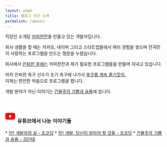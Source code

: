 ```yaml
---
layout: page
title: 블로그 주인 소개
permalink: /about/
---
```


직장인 소개팅 [커피한잔](https://withcoffee.app?utm_source=jehopage&utm_medium=blog&utm_campaign=v3)을 만들고 있는 개발자입니다.

회사 생활을 할 때는 카카오, 네이버 그리고 스타트업들에서 여러 경험을 쌓으며 전국민이 사랑하는 프로그램을 만드는 행운을 누렸습니다.  

회사에서 [은퇴한 후에는](/essay/2021/11/20/프로-개발자와-취미-개발자.html) 커피한잔과 제가 필요한 프로그램들을 만들며 지내고 있습니다.

마치 은퇴한 축구 선수가 조기 축구에 나가서 [축구를 계속 즐기듯이.](/essay/2021/10/20/K리그-프로그래머.html)  
이제는 편안한 마음으로 프로그램을 짭니다.

개발 분야가 아닌 이야기는 <a id="building-blog" href="https://brunch.co.kr/@buildingking?utm_source=jehopage&utm_medium=blog&utm_campaign=v3">건물주의 기쁨과 슬픔</a>에 씁니다.

<br>

<h3><img style="padding-bottom: 5px; padding-right: 3px;" src="/assets/img/youtube.png"> 유튜브에서 나눈 이야기들</h3>
* <a id="jocoding-v1" href="https://www.youtube.com/watch?v=L6TNhTNHRIA">1인 개발자의 삶 - 조코딩</a>
* <a id="jocoding-v2" href="https://www.youtube.com/watch?v=Z2VXtzFYd1w">1인 개발, 당신이 알아야 할 것들 - 조코딩</a>
* <a id="kimdante" href="https://www.youtube.com/watch?v=V68UjWYIw1o">건물주의 기쁨과 슬픔 - 김단테</a>